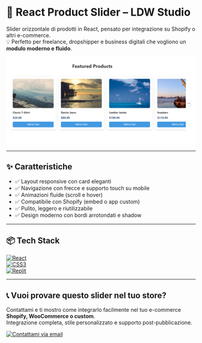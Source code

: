 # 🛒 React Product Slider – LDW Studio

Slider orizzontale di prodotti in React, pensato per integrazione su Shopify o altri e-commerce.  
💡 Perfetto per freelance, dropshipper e business digitali che vogliono un **modulo moderno e fluido**.

![React Product Slider Screenshot](./screenshot.png)

---

## ✨ Caratteristiche

- ✅ Layout responsive con card eleganti  
- ✅ Navigazione con frecce e supporto touch su mobile  
- ✅ Animazioni fluide (scroll e hover)  
- ✅ Compatibile con Shopify (embed o app custom)  
- ✅ Pulito, leggero e riutilizzabile  
- ✅ Design moderno con bordi arrotondati e shadow  

---

## 📦 Tech Stack

[![React](https://img.shields.io/badge/React-%2361DAFB?style=for-the-badge&logo=react&logoColor=black)]()  
[![CSS3](https://img.shields.io/badge/CSS3-%231572B6?style=for-the-badge&logo=css3&logoColor=white)]()  
[![Replit](https://img.shields.io/badge/Creato%20su-Replit-orange?style=for-the-badge&logo=replit)]()

---

## 📞 Vuoi provare questo slider nel tuo store?

Contattami e ti mostro come integrarlo facilmente nel tuo e-commerce **Shopify, WooCommerce o custom**.  
Integrazione completa, stile personalizzato e supporto post-pubblicazione.

[![Contattami via email](https://img.shields.io/badge/Email-luca@arredoweb.com-blue?style=for-the-badge&logo=gmail)](mailto:luca@arredoweb.com)



